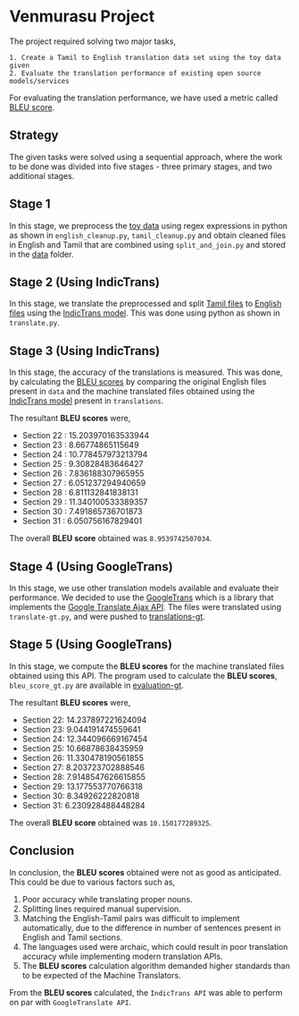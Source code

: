# Venmurasu Project

The project required solving two major tasks,

    1. Create a Tamil to English translation data set using the toy data given
    2. Evaluate the translation performance of existing open source models/services
For evaluating the translation performance, we have used a metric called [BLEU score](https://cloud.google.com/translate/automl/docs/evaluate).


## Strategy 
The given tasks were solved using a sequential approach, where the work to be done was divided into five stages - three primary stages, and two additional stages.

## Stage 1 

In this stage, we preprocess the [toy data](https://github.com/sairam2661/Venmurasu-Project-1/tree/main/resources) using regex expressions in python as shown in `english_cleanup.py`, `tamil_cleanup.py` and obtain cleaned files in English and Tamil that are combined using `split_and_join.py` and stored in the [data](https://github.com/sairam2661/Venmurasu-Project-1/tree/main/data) folder.

## Stage 2 (Using IndicTrans)

In this stage, we translate the preprocessed and split [Tamil files](https://github.com/sairam2661/Venmurasu-Project-1/tree/main/translations/tamil) to [English files](https://github.com/sairam2661/Venmurasu-Project-1/tree/main/translations/english%20translated) using the [IndicTrans model](https://github.com/AI4Bharat/indicTrans#using-the-model-for-translating-any-input). This was done using python as shown in `translate.py`.

## Stage 3 (Using IndicTrans)

In this stage, the accuracy of the translations is measured. This was done, by calculating the [BLEU scores](https://cloud.google.com/translate/automl/docs/evaluate) by comparing the original English files present in `data` and the machine translated files obtained using the [IndicTrans model](https://github.com/AI4Bharat/indicTrans#using-the-model-for-translating-any-input) present in `translations`. 

The resultant **BLEU scores** were,

- Section 22 : 15.203970163533944
- Section 23 : 8.66774865115649
- Section 24 : 10.778457973213794
- Section 25 : 9.30828483646427
- Section 26 : 7.836188307965955
- Section 27 : 6.051237294940659
- Section 28 : 6.811132841838131
- Section 29 : 11.340100533389357
- Section 30 : 7.491865736701873
- Section 31 : 6.050756167829401

The overall **BLEU score** obtained was `8.9539742507034`.

## Stage 4 (Using GoogleTrans)

In this stage, we use other translation models available and evaluate their performance. We  decided to use the [GoogleTrans](https://py-googletrans.readthedocs.io/en/latest/) which is a library that implements the [Google Translate Ajax API](https://translate.google.com/). The files were translated using `translate-gt.py`, and were pushed to [translations-gt](https://github.com/sairam2661/Venmurasu-Project-1/tree/main/translations-gt). 

## Stage 5 (Using GoogleTrans)

In this stage, we compute the **BLEU scores** for the machine translated files obtained using this API. The program used to calculate the **BLEU scores**, `bleu_score_gt.py` are available in [evaluation-gt](https://github.com/sairam2661/Venmurasu-Project-1/tree/main/evaluation-gt). 

The resultant **BLEU scores** were,

- Section 22: 14.237897221624094
- Section 23: 9.044191474559641
- Section 24: 12.344096669167454
- Section 25: 10.66878638435959
- Section 26: 11.330478190561855
- Section 27: 8.203723702888546
- Section 28: 7.9148547626615855
- Section 29: 13.177553770766318
- Section 30: 8.34926222820818
- Section 31: 6.230928488448284

The overall **BLEU score** obtained was `10.150177289325`.

## Conclusion
In conclusion, the **BLEU scores** obtained were not as good as anticipated. This could be due to various factors such as,
1. Poor accuracy while translating proper nouns.
2. Splitting lines required manual supervision. 
3. Matching the English-Tamil pairs was difficult to implement automatically, due to the  difference in number of sentences present in English and Tamil sections.
4. The languages used were archaic, which could result in poor translation accuracy while implementing modern translation APIs.
5. The **BLEU scores** calculation algorithm demanded higher standards than to be expected of the Machine Translators.

From the **BLEU scores** calculated, the `IndicTrans API` was able to perform on par with `GoogleTranslate API`. 

